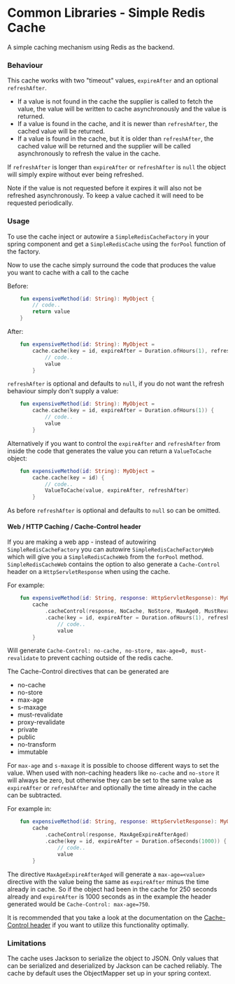 Common Libraries - Simple Redis Cache
==================================================================================================

A simple caching mechanism using Redis as the backend.


### Behaviour

This cache works with two "timeout" values, ```expireAfter``` and an optional ```refreshAfter```.

* If a value is not found in the cache the supplier is called to fetch the value, the value will be written to cache
asynchronously and the value is returned.
* If a value is found in the cache, and it is newer than ```refreshAfter```, the cached value will be returned.
* If a value is found in the cache, but it is older than ```refreshAfter```, the cached value will be returned and the
 supplier will be called asynchronously to refresh the value in the cache.

If ```refreshAfter``` is longer than ```expireAfter``` or ```refreshAfter``` is ```null``` the object will simply expire
without ever being refreshed.

Note if the value is not requested before it expires it will also not be refreshed asynchronously. To keep a value cached
it will need to be requested periodically.


### Usage

To use the cache inject or autowire a ```SimpleRedisCacheFactory``` in your spring component and get a ```SimpleRedisCache```
using the ```forPool``` function of the factory.

Now to use the cache simply surround the code that produces the value you want to cache with a call to the cache

Before:
```kotlin
    fun expensiveMethod(id: String): MyObject {
        // code..
        return value
    }
```

After:
```kotlin
    fun expensiveMethod(id: String): MyObject =
        cache.cache(key = id, expireAfter = Duration.ofHours(1), refreshAfter = Duration.ofMinutes(45)) {
            // code..
            value
        }
```

```refreshAfter``` is optional and defaults to ```null```, if you do not want the refresh behaviour simply don't
supply a value:
```kotlin
    fun expensiveMethod(id: String): MyObject =
        cache.cache(key = id, expireAfter = Duration.ofHours(1)) {
            // code..
            value
        }
```

Alternatively if you want to control the ```expireAfter``` and ```refreshAfter``` from inside the code that generates the
value you can return a ```ValueToCache``` object:
```kotlin
    fun expensiveMethod(id: String): MyObject =
        cache.cache(key = id) {
            // code..
            ValueToCache(value, expireAfter, refreshAfter)
        }
```

As before ```refreshAfter``` is optional and defaults to ```null``` so can be omitted.


#### Web / HTTP Caching / Cache-Control header

If you are making a web app - instead of autowiring ```SimpleRedisCacheFactory``` you can autowire ```SimpleRedisCacheFactoryWeb```
which will give you a ```SimpleRedisCacheWeb``` from the ```forPool``` method. ```SimpleRedisCacheWeb``` contains the
option to also generate a ```Cache-Control``` header on a ```HttpServletResponse``` when using the cache.

For example:
```kotlin
    fun expensiveMethod(id: String, response: HttpServletResponse): MyObject =
        cache
            .cacheControl(response, NoCache, NoStore, MaxAge0, MustRevalidate)
            .cache(key = id, expireAfter = Duration.ofHours(1), refreshAfter = Duration.ofMinutes(45)) {
                // code..
                value
        }
```
Will generate ```Cache-Control: no-cache, no-store, max-age=0, must-revalidate``` to prevent caching outside of the redis cache.

The Cache-Control directives that can be generated are

- no-cache
- no-store
- max-age
- s-maxage
- must-revalidate
- proxy-revalidate
- private
- public
- no-transform
- immutable

For ```max-age``` and ```s-maxage``` it is possible to choose different ways to set the value. When used with non-caching
headers like ```no-cache``` and ```no-store``` it will always be zero, but otherwise they can be set to the same value as
```expireAfter``` or ```refreshAfter``` and optionally the time already in the cache can be subtracted.

For example in:
```kotlin
    fun expensiveMethod(id: String, response: HttpServletResponse): MyObject =
        cache
            .cacheControl(response, MaxAgeExpireAfterAged)
            .cache(key = id, expireAfter = Duration.ofSeconds(1000)) {
                // code..
                value
        }
```
The directive ```MaxAgeExpireAfterAged``` will generate a ```max-age=<value>``` directive with the value being the same as
```expireAfter``` minus the time already in cache. So if the object had been in the cache for 250 seconds already and
```expireAfter``` is 1000 seconds as in the example the header generated would be ```Cache-Control: max-age=750```.

It is recommended that you take a look at the documentation on the
[Cache-Control header](https://developer.mozilla.org/en-US/docs/Web/HTTP/Headers/Cache-Control)
if you want to utilize this functionality optimally.


### Limitations

The cache uses Jackson to serialize the object to JSON. Only values that can be serialized and deserialized by
Jackson can be cached reliably. The cache by default uses the ObjectMapper set up in your spring context.
